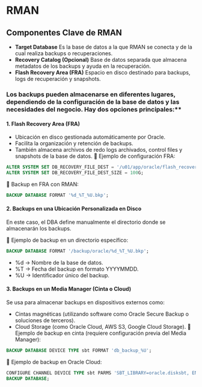 # RMAN

## Componentes Clave de RMAN

- **Target Database**  Es la base de datos a la que RMAN se conecta y de la cual realiza backups o recuperaciones.
- **Recovery Catalog (Opcional)**  Base de datos separada que almacena metadatos de los backups y ayuda en la recuperación.
- **Flash Recovery Area (FRA)** Espacio en disco destinado para backups, logs de recuperación y snapshots.

### Los backups pueden almacenarse en diferentes lugares, dependiendo de la configuración de la base de datos y las necesidades del negocio. Hay dos opciones principales:**

#### 1. Flash Recovery Area (FRA)
- Ubicación en disco gestionada automáticamente por Oracle.
- Facilita la organización y retención de backups.
- También almacena archivos de redo logs archivados, control files y snapshots de la base de datos.
🔹 Ejemplo de configuración FRA:

````sql
ALTER SYSTEM SET DB_RECOVERY_FILE_DEST = '/u01/app/oracle/flash_recovery_area';
ALTER SYSTEM SET DB_RECOVERY_FILE_DEST_SIZE = 100G;
````
🔹 Backup en FRA con RMAN:

````sql
BACKUP DATABASE FORMAT '%d_%T_%U.bkp';
````

#### 2. Backups en una Ubicación Personalizada en Disco
En este caso, el DBA define manualmente el directorio donde se almacenarán los backups.

🔹 Ejemplo de backup en un directorio específico:

````sql
BACKUP DATABASE FORMAT '/backup/oracle/%d_%T_%U.bkp';
````
- %d → Nombre de la base de datos.
- %T → Fecha del backup en formato YYYYMMDD.
- %U → Identificador único del backup.

#### 3. Backups en un Media Manager (Cinta o Cloud)
Se usa para almacenar backups en dispositivos externos como:
- Cintas magnéticas (utilizando software como Oracle Secure Backup o soluciones de terceros).
- Cloud Storage (como Oracle Cloud, AWS S3, Google Cloud Storage).
🔹 Ejemplo de backup en cinta (requiere configuración previa del Media Manager):
````sql
BACKUP DATABASE DEVICE TYPE sbt FORMAT 'db_backup_%U';
````
🔹 Ejemplo de backup en Oracle Cloud:

````sql
CONFIGURE CHANNEL DEVICE TYPE sbt PARMS 'SBT_LIBRARY=oracle.disksbt, ENV=(OPC_PFILE=/home/oracle/opc_config)';
BACKUP DATABASE;
````

